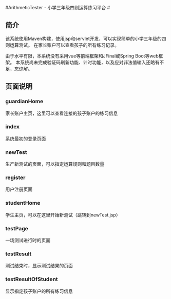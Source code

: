 #ArithmeticTester - 小学三年级四则运算练习平台 #
## 简介 ##
该系统使用Maven构建，使用jsp和servlet开发，可以实现简单的小学三年级的四则运算测试。
在家长账户可以查看孩子的所有练习记录。

由于水平有限，本系统没有采用vue等前端框架和JFinal或Spring Boot等web框架。
本系统尚未完成验证码刷新功能、计时功能，以及应对非法值输入还略有不足，忘谅解。

## 页面说明 ##
### guardianHome ###
家长账户主页，这里可以查看连接的孩子账户的练习信息
### index ###
系统最初的登录页面
### newTest ###
生产新测试的页面，可以指定运算规则和题目数量
### register ###
用户注册页面
### studentHome ###
学生主页，可以在这里开始新测试（跳转到newTest.jsp）
### testPage ###
一场测试进行时的页面
### testResult ###
测试结束时，显示测试结果的页面
### testResultOfStudent ###
显示指定孩子账户的所有练习信息